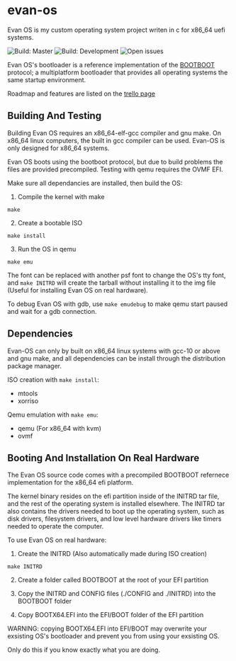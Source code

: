# evan-os
Evan OS is my custom operating system project writen in c for x86_64 uefi systems.

![Build: Master](https://img.shields.io/github/workflow/status/Evan-Kreutzwiser/evan-os/Compile/master?label=Build%3A%20Master&style=flat-square)
![Build: Development](https://img.shields.io/github/workflow/status/Evan-Kreutzwiser/evan-os/Compile/development?label=Build%3A%20Development&style=flat-square)
![Open issues](https://img.shields.io/github/issues/Evan-Kreutzwiser/evan-os?label=Issues&style=flat-square)

Evan OS's bootloader is a reference implementation of the [BOOTBOOT](https://gitlab.com/bztsrc/bootboot) protocol; a multiplatform bootloader that provides all operating systems the same startup environment.

Roadmap and features are listed on the [trello page](https://trello.com/b/62egCB1G/evan-os-devlopment-board) 

## Building And Testing

Building Evan OS requires an x86_64-elf-gcc compiler and gnu make. On x86_64 linux computers, the built in gcc compiler can be used. Evan-OS is only designed for x86_64 systems. 

Evan OS boots using the bootboot protocol, but due to build problems the files are provided precompiled. Testing with qemu requires the OVMF EFI.

Make sure all dependancies are installed,  then build the OS:

1. Compile the kernel with make
``` 
make 
```

2. Create a bootable ISO
```
make install
```

3. Run the OS in qemu
```
make emu
```

The font can be replaced with another psf font to change the OS's tty font, and `make INITRD` will create the tarball without installing it to the img file (Useful for installing Evan OS on real hardware).

To debug Evan OS with gdb, use `make emudebug` to make qemu start paused and wait for a gdb connection.

## Dependencies

Evan-OS can only by built on x86_64 linux systems with gcc-10 or above and gnu make, and all dependencies can be install through the distribution package manager.

ISO creation with `make install`:

- mtools
- xorriso

Qemu emulation with `make emu`:

- qemu (For x86_64 with kvm)
- ovmf

## Booting And Installation On Real Hardware

The Evan OS source code comes with a precompiled BOOTBOOT refernece implementation for the x86_64 efi platform. 

The kernel binary resides on the efi partition inside of the INITRD tar file, and the rest of the operating system is installed elsewhere. The INITRD tar also contains the drivers needed to boot up the operating system, such as disk drivers, filesystem drivers, and low level hardware drivers like timers needed to operate the computer.

To use Evan OS on real hardware:

1. Create the INITRD (Also automatically made during ISO creation)
```
make INITRD
```

2. Create a folder called BOOTBOOT at the root of your EFI partition

3. Copy the INITRD and CONFIG files (./CONFIG and ./INITRD) into the BOOTBOOT folder

4. Copy BOOTX64.EFI into the EFI/BOOT folder of the EFI partition

WARNING: copying BOOTX64.EFI into EFI/BOOT may overwrite your exsisting OS's bootloader and prevent you from using your exsisting OS. 

Only do this if you know exactly what you are doing.
